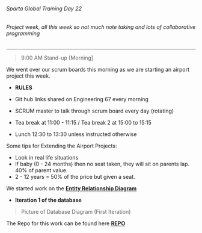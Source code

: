 ###### Sparta Global Training Day 22
###### Project week, all this week so not much note taking and lots of collaborative programming
___

> 9:00 AM Stand-up [Morning]

We went over our scrum boards this morning as we are starting an airport project this week.

* **RULES**

* Git hub links shared on Engineering 67 every morning
* SCRUM master to talk through scrum board every day (rotating)
* Tea break at 11:00 - 11:15 / Tea break 2 at 15:00 to 15:15
* Lunch 12:30 to 13:30 unless instructed otherwise

Some tips for Extending the Airport Projects:
* Look in real life situations
* If baby (0 - 24 months) then no seat taken, they will sit on parents lap. 40% of parent value.
* 2 - 12 years = 50% of the price but given a seat.

We started work on the [**Entity Relationship Diagram**](https://app.lucidchart.com/invitations/accept/3fdc4d3b-7de1-404a-896d-9e13922574c2)

* **Iteration 1 of the database**

> Picture of Database Diagram (First Iteration)

The Repo for this work can be found here [**REPO**](https://github.com/JohnByrneJames/Airport_Project)